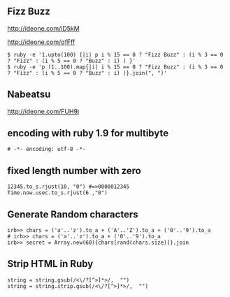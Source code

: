 ## Fizz Buzz

<http://ideone.com/iD5kM>

<http://ideone.com/qfFff>

    $ ruby -e '1.upto(100) {|i| p i % 15 == 0 ? "Fizz Buzz" : (i % 3 == 0 ? "Fizz" : (i % 5 == 0 ? "Buzz" : i) ) }'
    $ ruby -e 'p (1..100).map{|i| i % 15 == 0 ? "Fizz Buzz" : (i % 3 == 0 ? "Fizz" : (i % 5 == 0 ? "Buzz" : i) )}.join(", ")'

## Nabeatsu

<http://ideone.com/FUH9j>

## encoding with ruby 1.9 for multibyte
    # -*- encoding: utf-8 -*-

## fixed length number with zero

    12345.to_s.rjust(10, "0") #=>0000012345
    Time.now.usec.to_s.rjust(6 ,"0")
    
## Generate Random characters

    irb>> chars = ('a'..'z').to_a + ('A'..'Z').to_a + ('0'..'9').to_a
    # irb>> chars = ('a'..'z').to_a + ('0'..'9').to_a
    irb>> secret = Array.new(60){chars[rand(chars.size)]}.join

## Strip HTML in Ruby

    string = string.gsub(/<\/?[^>]*>/,  "")
    string = string.strip.gsub(/<\/?[^>]*>/,  "")
    